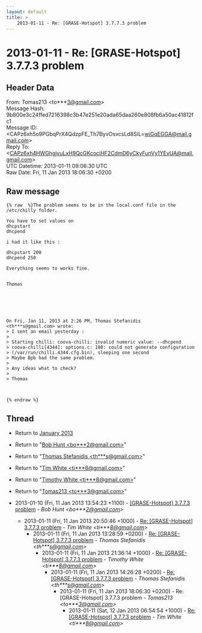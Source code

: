 ```yaml
---
layout: default
title: >
    2013-01-11 - Re: [GRASE-Hotspot] 3.7.7.3 problem
---
```


# 2013-01-11 - Re: [GRASE-Hotspot] 3.7.7.3 problem

## Header Data

From: Tomas213 \<to***3@gmail.com\><br>
Message Hash: 9b800e3c24ffed7216398c3b47e251e20ada65daa260e808fb6a50ac41812fc1<br>
Message ID: \<CAPz6xh5o9PGbqPrX4QdzpFE_Th7ByvOsvcsLd8SiL=wiGqEGGA@mail.gmail.com\><br>
Reply To: \<CAPz6xh4HWGhgjvuLxH9QcGKcociHF2CdmD6yCkyFunVy1YEvUA@mail.gmail.com\><br>
UTC Datetime: 2013-01-11 09:06:30 UTC<br>
Raw Date: Fri, 11 Jan 2013 18:06:30 +0200<br>

## Raw message

```
{% raw  %}The problem seems to be in the local.conf file in the /etc/chilly folder.

You have to set values on
dhcpstart
dhcpend

i had it like this :

dhcpstart 200
dhcpend 250

Everything seems to works fine.


Thomas






On Fri, Jan 11, 2013 at 2:26 PM, Thomas Stefanidis
<th***s@gmail.com> wrote:
> I sent an email yesterday :
>
> Starting chilli: coova-chilli: invalid numeric value: --dhcpend
> coova-chilli[4344]: options.c: 180: could not generate configuration
> (/var/run/chilli.4344.cfg.bin), sleeping one second
> Maybe Bpb had the same problem.
>
> Any ideas what to check?
>
> Thomas



{% endraw %}
```

## Thread

+ Return to [January 2013](/archive/2013/01)

+ Return to "[Bob Hunt <bo***2<span>@</span>gmail.com>](/authors/bo___2_at_gmail_com)"
+ Return to "[Thomas Stefanidis <th***s<span>@</span>gmail.com>](/authors/th___s_at_gmail_com)"
+ Return to "[Tim White <ti***8<span>@</span>gmail.com>](/authors/ti___8_at_gmail_com)"
+ Return to "[Timothy White <ti***8<span>@</span>gmail.com>](/authors/ti___8_at_gmail_com)"
+ Return to "[Tomas213 <to***3<span>@</span>gmail.com>](/authors/to___3_at_gmail_com)"

+ 2013-01-10 (Fri, 11 Jan 2013 13:54:23 +1100) - [[GRASE-Hotspot] 3.7.7.3 problem](/archive/2013/01/35fab423ffa779e13edf96ce5e7e42aeb944a1f63ef7290fa3c36c7845527a3d) - _Bob Hunt \<bo***2@gmail.com\>_
  + 2013-01-11 (Fri, 11 Jan 2013 20:50:46 +1000) - [Re: [GRASE-Hotspot] 3.7.7.3 problem](/archive/2013/01/382adcee8260a53f702a2fbf921ac53d3bf930144452b6556a45c6137a0790e8) - _Tim White \<ti***8@gmail.com\>_
    + 2013-01-11 (Fri, 11 Jan 2013 13:28:59 +0200) - [Re: [GRASE-Hotspot] 3.7.7.3 problem](/archive/2013/01/a33e6ad9e0806e1921910cc17184a593e02f5664d6b413765c66c06628b156e7) - _Thomas Stefanidis \<th***s@gmail.com\>_
      + 2013-01-11 (Fri, 11 Jan 2013 21:36:14 +1000) - [Re: [GRASE-Hotspot] 3.7.7.3 problem](/archive/2013/01/3aea8503e7a83af1a24ee6717aec80bdc6030cfa6f0759b06780626f43746314) - _Timothy White \<ti***8@gmail.com\>_
        + 2013-01-11 (Fri, 11 Jan 2013 14:26:28 +0200) - [Re: [GRASE-Hotspot] 3.7.7.3 problem](/archive/2013/01/e86d432d65d93e82131877021ee6516bee3e1b8c5128b0c0db270e83a0a826b2) - _Thomas Stefanidis \<th***s@gmail.com\>_
          + 2013-01-11 (Fri, 11 Jan 2013 18:06:30 +0200) - Re: [GRASE-Hotspot] 3.7.7.3 problem - _Tomas213 \<to***3@gmail.com\>_
            + 2013-01-11 (Sat, 12 Jan 2013 06:54:54 +1000) - [Re: [GRASE-Hotspot] 3.7.7.3 problem](/archive/2013/01/27a6f27882568493e6fcfa3a7d424effeb8e36d83439af2379475997ade94197) - _Tim White \<ti***8@gmail.com\>_

